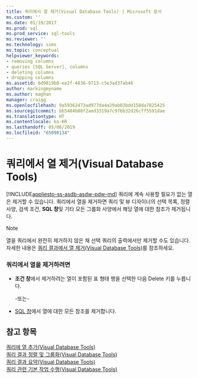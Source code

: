 ```yaml
---
title: 쿼리에서 열 제거(Visual Database Tools) | Microsoft 문서
ms.custom: ''
ms.date: 01/19/2017
ms.prod: sql
ms.prod_service: sql-tools
ms.reviewer: ''
ms.technology: ssms
ms.topic: conceptual
helpviewer_keywords:
- removing columns
- queries [SQL Server], columns
- deleting columns
- dropping columns
ms.assetid: 6d9819b8-ee2f-4838-9713-c5e3ad37ab46
author: markingmyname
ms.author: maghan
manager: craigg
ms.openlocfilehash: 9a59362473ad977da4a29ab03bdd158da7825425
ms.sourcegitcommit: bb5484b08f2aed3319a7c9f6b32d26cff5591dae
ms.translationtype: HT
ms.contentlocale: ko-KR
ms.lasthandoff: 05/06/2019
ms.locfileid: "65098134"
---
```

# <a name="remove-columns-from-queries-visual-database-tools"></a>쿼리에서 열 제거(Visual Database Tools)
[!INCLUDE[appliesto-ss-asdb-asdw-pdw-md](../../includes/appliesto-ss-asdb-asdw-pdw-md.md)]
쿼리에 계속 사용할 필요가 없는 열은 제거할 수 있습니다. 쿼리에서 열을 제거하면 쿼리 및 뷰 디자이너의 선택 목록, 정렬 사양, 검색 조건, **SQL 창**및 기타 모든 그룹화 사양에서 해당 열에 대한 참조가 제거됩니다.  
  
> [!NOTE]  
> 열을 쿼리에서 완전히 제거하지 않은 채 선택 쿼리의 출력에서만 제거할 수도 있습니다. 자세한 내용은 [쿼리 결과에서 열 제거&#40;Visual Database Tools&#41;](../../ssms/visual-db-tools/remove-columns-from-query-results-visual-database-tools.md)를 참조하세요.  
  
### <a name="to-remove-a-column-from-the-query"></a>쿼리에서 열을 제거하려면  
  
-   **조건 창**에서 제거하려는 열이 포함된 표 형태 행을 선택한 다음 Delete 키를 누릅니다.  
  
    -또는-  
  
-   [SQL 창](../../ssms/visual-db-tools/sql-pane-visual-database-tools.md)에서 열에 대한 모든 참조를 제거합니다.  
  
## <a name="see-also"></a>참고 항목  
[쿼리에 열 추가&#40;Visual Database Tools&#41;](../../ssms/visual-db-tools/add-columns-to-queries-visual-database-tools.md)  
[쿼리 결과 정렬 및 그룹화&#40;Visual Database Tools&#41;](../../ssms/visual-db-tools/sort-and-group-query-results-visual-database-tools.md)  
[쿼리 결과 요약&#40;Visual Database Tools&#41;](../../ssms/visual-db-tools/summarize-query-results-visual-database-tools.md)  
[쿼리 관련 기본 작업 수행&#40;Visual Database Tools&#41;](../../ssms/visual-db-tools/perform-basic-operations-with-queries-visual-database-tools.md)  
  
